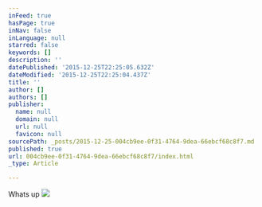 ```yaml
---
inFeed: true
hasPage: true
inNav: false
inLanguage: null
starred: false
keywords: []
description: ''
datePublished: '2015-12-25T22:25:05.632Z'
dateModified: '2015-12-25T22:25:04.437Z'
title: ''
author: []
authors: []
publisher:
  name: null
  domain: null
  url: null
  favicon: null
sourcePath: _posts/2015-12-25-004cb9ee-0f31-4764-9dea-66ebcf68c8f7.md
published: true
url: 004cb9ee-0f31-4764-9dea-66ebcf68c8f7/index.html
_type: Article

---
```

Whats up
![](https://the-grid-user-content.s3-us-west-2.amazonaws.com/a4df5b9e-910e-4bd7-993e-6fbef43b2ce4.jpg)
